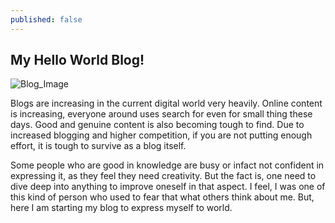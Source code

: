 ```yaml
---
published: false
---
```

## My Hello World Blog!

![Blog_Image]({{site.baseurl}}/_posts/images.jpg)

Blogs are increasing in the current digital world very heavily. Online content is increasing, everyone around uses search for even for small thing these days. Good and genuine content is also becoming tough to find. Due to increased blogging and higher competition, if you are not putting enough effort, it is tough to survive as a blog itself.

Some people who are good in knowledge are busy or infact not confident in expressing it, as they feel they need creativity. But the fact is, one need to dive deep into anything to improve oneself in that aspect. I feel, I was one of this kind of person who used to fear that what others think about me. But, here I am starting my blog to express myself to world.
